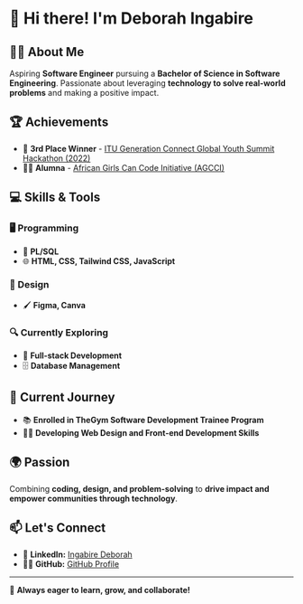 # 👋 Hi there! I'm Deborah Ingabire

## 🧑‍💻 About Me
Aspiring **Software Engineer** pursuing a **Bachelor of Science in Software Engineering**. Passionate about leveraging **technology to solve real-world problems** and making a positive impact.

## 🏆 Achievements
- 🥉 **3rd Place Winner** - [ITU Generation Connect Global Youth Summit Hackathon (2022)](https://www.itu.int/generationconnect/)
- 👩‍💻 **Alumna** - [African Girls Can Code Initiative (AGCCI)]([https://en.unesco.org/themes/girls-women-stem/african-girls-can-code](https://africa.unwomen.org/en/where-we-are/eastern-and-southern-africa/liaison-office-to-au-and-uneca/african-girls-can-code-initiative-agcci))

## 💻 Skills & Tools
### 🖥️ Programming
- 🐍 **PL/SQL**
- 🌐 **HTML, CSS, Tailwind CSS, JavaScript**

### 🎨 Design
- 🖌️ **Figma, Canva**

### 🔍 Currently Exploring
- 🚀 **Full-stack Development**
- 🗄️ **Database Management**

## 🚀 Current Journey
- 📚 **Enrolled in TheGym Software Development Trainee Program**
- 🧑‍🎨 **Developing Web Design and Front-end Development Skills**

## 🌍 Passion
Combining **coding, design, and problem-solving** to **drive impact and empower communities through technology**.

## 📫 Let's Connect
- 💼 **LinkedIn:** [Ingabire Deborah](https://www.linkedin.com/in/ingabire-deborah-a15807236/)
- 🧑‍💻 **GitHub:** [GitHub Profile](https://github.com/your-username)

---

🌱 **Always eager to learn, grow, and collaborate!**


